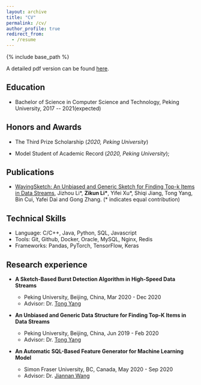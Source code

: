 ```yaml
---
layout: archive
title: "CV"
permalink: /cv/
author_profile: true
redirect_from:
  - /resume
---
```


{% include base_path %}

A detailed pdf version can be found [here](https://zikun-li.github.io/files/Zikun_Li_CV.pdf).

## Education

- Bachelor of Science in Computer Science and Technology, Peking University, 2017 -- 2021(expected)

## Honors and Awards

- The Third Prize Scholarship (<i>2020, Peking University</i>)

- Model Student of Academic Record (<i>2020, Peking University</i>); 

## Publications

- [WavingSketch: An Unbiased and Generic Sketch for Finding Top-k Items in Data Streams](https://dl.acm.org/doi/abs/10.1145/3394486.3403208),  Jizhou Li\*, <b>Zikun Li\*</b>, Yifei Xu\*, Shiqi Jiang, Tong Yang, Bin Cui, Yafei Dai and Gong Zhang. (\* indicates equal contribution) 

## Technical Skills

- Language: C/C++, Java, Python, SQL, Javascript
- Tools: Git, Github, Docker, Oracle, MySQL, Nginx, Redis
- Frameworks: Pandas, PyTorch, TensorFlow, Keras

## Research experience

- <b>A Sketch-Based Burst Detection Algorithm in High-Speed Data Streams</b>
  - Peking University, Beijing, China, Mar 2020 - Dec 2020
  - Advisor: Dr. [Tong Yang](http://net.pku.edu.cn/~yangtong/) 

- <b>An Unbiased and Generic Data Structure for Finding Top-K Items in Data Streams</b>
  - Peking University, Beijing, China, Jun 2019 - Feb 2020
  - Advisor: Dr. [Tong Yang](http://net.pku.edu.cn/~yangtong/) 

- <b>An Automatic SQL-Based Feature Generator for Machine Learning Model</b>
  - Simon Fraser University, BC, Canada, May 2020 - Sep 2020
  - Advisor: Dr. [Jiannan Wang](https://www2.cs.sfu.ca/~jnwang/)